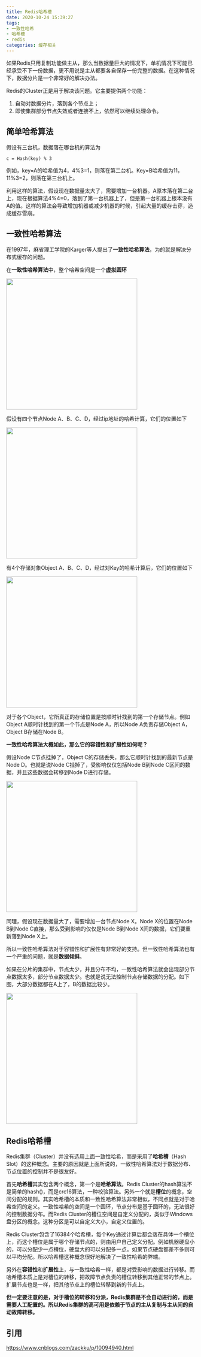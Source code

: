 ```yaml
---
title: Redis哈希槽
date: 2020-10-24 15:39:27
tags: 
- 一致性哈希
- 哈希槽
- redis
categories: 缓存相关
---
```


如果Redis只用复制功能做主从，那么当数据量巨大的情况下，单机情况下可能已经承受不下一份数据，更不用说是主从都要各自保存一份完整的数据。在这种情况下，数据分片是一个非常好的解决办法。

Redis的Cluster正是用于解决该问题。它主要提供两个功能：

1. 自动对数据分片，落到各个节点上；
2. 即使集群部分节点失效或者连接不上，依然可以继续处理命令。

## 简单哈希算法

假设有三台机，数据落在哪台机的算法为

```
c = Hash(key) % 3
```

例如，key=A的哈希值为4，4%3=1，则落在第二台机。Key=B哈希值为11，11%3=2，则落在第三台机上。

利用这样的算法，假设现在数据量太大了，需要增加一台机器。A原本落在第二台上，现在根据算法4%4=0，落到了第一台机器上了，但是第一台机器上根本没有A的值。这样的算法会导致增加机器或减少机器的时候，引起大量的缓存击穿，造成缓存雪崩。

## 一致性哈希算法

在1997年，麻省理工学院的Karger等人提出了**一致性哈希算法**，为的就是解决分布式缓存的问题。

在**一致性哈希算法**中，整个哈希空间是一个**虚拟圆环**

<p><img src="/assets/blogImg/Redis哈希槽_01.png" width="350"></p>

假设有四个节点Node A、B、C、D，经过ip地址的哈希计算，它们的位置如下

<p><img src="/assets/blogImg/Redis哈希槽_02.png" width="350"></p>

有4个存储对象Object A、B、C、D，经过对Key的哈希计算后，它们的位置如下
<p><img src="/assets/blogImg/Redis哈希槽_03.png" width="350"></p>

对于各个Object，它所真正的存储位置是按顺时针找到的第一个存储节点。例如Object A顺时针找到的第一个节点是Node A，所以Node A负责存储Object A，Object B存储在Node B。

**一致性哈希算法大概如此，那么它的容错性和扩展性如何呢？**

假设Node C节点挂掉了，Object C的存储丢失，那么它顺时针找到的最新节点是Node D。也就是说Node C挂掉了，受影响仅仅包括Node B到Node C区间的数据，并且这些数据会转移到Node D进行存储。

<p><img src="/assets/blogImg/Redis哈希槽_04.png" width="350"></p>

同理，假设现在数据量大了，需要增加一台节点Node X。Node X的位置在Node B到Node C直接，那么受到影响的仅仅是Node B到Node X间的数据，它们要重新落到Node X上。

所以一致性哈希算法对于容错性和扩展性有非常好的支持。但一致性哈希算法也有一个严重的问题，就是**数据倾斜**。

如果在分片的集群中，节点太少，并且分布不均，一致性哈希算法就会出现部分节点数据太多，部分节点数据太少。也就是说无法控制节点存储数据的分配。如下图，大部分数据都在A上了，B的数据比较少。

<p><img src="/assets/blogImg/Redis哈希槽_05.png" width="350"></p>

## Redis哈希槽

Redis集群（Cluster）并没有选用上面一致性哈希，而是采用了**哈希槽**（Hash Slot）的这种概念。主要的原因就是上面所说的，一致性哈希算法对于数据分布、节点位置的控制并不是很友好。

首先**哈希槽**其实包含两个概念，第一个是**哈希算法**。Redis Cluster的hash算法不是简单的hash()，而是crc16算法，一种校验算法。另外一个就是**槽位**的概念，空间分配的规则。其实哈希槽的本质和一致性哈希算法非常相似，不同点就是对于哈希空间的定义。一致性哈希的空间是一个圆环，节点分布是基于圆环的，无法很好的控制数据分布。而Redis Cluster的槽位空间是自定义分配的，类似于Windows盘分区的概念。这种分区是可以自定义大小，自定义位置的。

Redis Cluster包含了16384个哈希槽，每个Key通过计算后都会落在具体一个槽位上，而这个槽位是属于哪个存储节点的，则由用户自己定义分配。例如机器硬盘小的，可以分配少一点槽位，硬盘大的可以分配多一点。如果节点硬盘都差不多则可以平均分配。所以哈希槽这种概念很好地解决了一致性哈希的弊端。

另外在**容错性**和**扩展性**上，与一致性哈希一样，都是对受影响的数据进行转移。而哈希槽本质上是对槽位的转移，把故障节点负责的槽位转移到其他正常的节点上。扩展节点也是一样，把其他节点上的槽位转移到新的节点上。

**但一定要注意的是，对于槽位的转移和分派，Redis集群是不会自动进行的，而是需要人工配置的。所以Redis集群的高可用是依赖于节点的主从复制与主从间的自动故障转移。**

## 引用

https://www.cnblogs.com/zackku/p/10094940.html